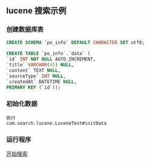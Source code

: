 ## lucene 搜索示例

### 创建数据库表
```sql
CREATE SCHEMA `po_info` DEFAULT CHARACTER SET utf8;
	
CREATE TABLE `po_info`.`data` (
`id` INT NOT NULL AUTO_INCREMENT,
`title` VARCHAR(45) NULL,
`content` TEXT NULL,
`sourceType` INT NULL,
`createdAt` DATETIME NULL,
PRIMARY KEY (`id`));
```
	
### 初始化数据
```
执行
com.search.lucene.LuceneTest#initData
```
	
### 运行程序
[开始搜索](http://localhost:8080/lucene)
	
